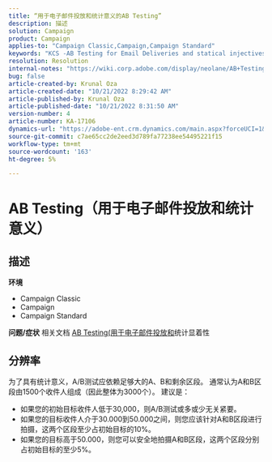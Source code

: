 ```yaml
---
title: “用于电子邮件投放和统计意义的AB Testing”
description: 描述
solution: Campaign
product: Campaign
applies-to: "Campaign Classic,Campaign,Campaign Standard"
keywords: "KCS -AB Testing for Email Deliveries and statical injectives"
resolution: Resolution
internal-notes: "https://wiki.corp.adobe.com/display/neolane/AB+Testing+for+Email+Deliveries"
bug: false
article-created-by: Krunal Oza
article-created-date: "10/21/2022 8:29:42 AM"
article-published-by: Krunal Oza
article-published-date: "10/21/2022 8:31:50 AM"
version-number: 4
article-number: KA-17106
dynamics-url: "https://adobe-ent.crm.dynamics.com/main.aspx?forceUCI=1&pagetype=entityrecord&etn=knowledgearticle&id=fa5ed781-1a51-ed11-bba2-0022480867fb"
source-git-commit: c7ae65cc2de2eed3d789fa77238ee54495221f15
workflow-type: tm+mt
source-wordcount: '163'
ht-degree: 5%

---
```


# AB Testing（用于电子邮件投放和统计意义）

## 描述

<b>环境</b>
- Campaign Classic
- Campaign
- Campaign Standard



<b>问题/症状</b>
相关文档 [AB Testing(用于电子邮件投放和](https://wiki.corp.adobe.com/display/neolane/AB+Testing+for+Email+Deliveries)统计显着性


## 分辨率


为了具有统计意义，A/B测试应依赖足够大的A、B和剩余区段。 通常认为A和B区段由1500个收件人组成（因此整体为3000个）。 建议是：

- 如果您的初始目标收件人低于30,000，则A/B测试或多或少无关紧要。
- 如果您的目标收件人介于30.000到50.000之间，则您应该针对A和B区段进行拍摄，这两个区段至少占初始目标的10%。
- 如果您的目标高于50.000，则您可以安全地拍摄A和B区段，这两个区段分别占初始目标的至少5%。



